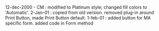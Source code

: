 12-dec-2000 - CM : modified to Platinum style;  changed fill colors to 'Automatic'.2-Jan-01 : copied from old version. removed plug-in around Print Button, made Print Button default.1-feb-01 : added button for MA specific form. added code in Form method